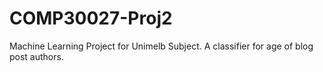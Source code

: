 # COMP30027-Proj2
Machine Learning Project for Unimelb Subject. A classifier for age of blog post authors.
